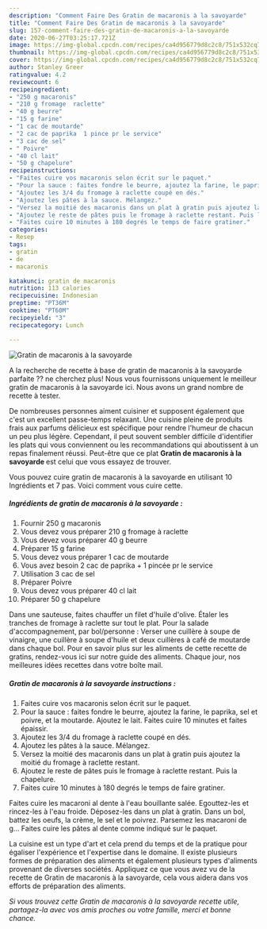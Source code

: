 ```yaml
---
description: "Comment Faire Des Gratin de macaronis à la savoyarde"
title: "Comment Faire Des Gratin de macaronis à la savoyarde"
slug: 157-comment-faire-des-gratin-de-macaronis-a-la-savoyarde
date: 2020-06-27T03:25:17.721Z
image: https://img-global.cpcdn.com/recipes/ca4d956779d8c2c8/751x532cq70/gratin-de-macaronis-a-la-savoyarde-photo-principale-de-la-recette.jpg
thumbnail: https://img-global.cpcdn.com/recipes/ca4d956779d8c2c8/751x532cq70/gratin-de-macaronis-a-la-savoyarde-photo-principale-de-la-recette.jpg
cover: https://img-global.cpcdn.com/recipes/ca4d956779d8c2c8/751x532cq70/gratin-de-macaronis-a-la-savoyarde-photo-principale-de-la-recette.jpg
author: Stanley Greer
ratingvalue: 4.2
reviewcount: 6
recipeingredient:
- "250 g macaronis"
- "210 g fromage  raclette"
- "40 g beurre"
- "15 g farine"
- "1 cac de moutarde"
- "2 cac de paprika  1 pince pr le service"
- "3 cac de sel"
- " Poivre"
- "40 cl lait"
- "50 g chapelure"
recipeinstructions:
- "Faites cuire vos macaronis selon écrit sur le paquet."
- "Pour la sauce : faites fondre le beurre, ajoutez la farine, le paprika, sel et poivre, et la moutarde. Ajoutez le lait. Faites cuire 10 minutes et faites épaissir."
- "Ajoutez les 3/4 du fromage à raclette coupé en dés."
- "Ajoutez les pâtes à la sauce. Mélangez."
- "Versez la moitié des macaronis dans un plat à gratin puis ajoutez la moitié du fromage à raclette restant."
- "Ajoutez le reste de pâtes puis le fromage à raclette restant. Puis la chapelure."
- "Faites cuire 10 minutes à 180 degrés le temps de faire gratiner."
categories:
- Resep
tags:
- gratin
- de
- macaronis

katakunci: gratin de macaronis 
nutrition: 113 calories
recipecuisine: Indonesian
preptime: "PT36M"
cooktime: "PT60M"
recipeyield: "3"
recipecategory: Lunch

---
```



![Gratin de macaronis à la savoyarde](https://img-global.cpcdn.com/recipes/ca4d956779d8c2c8/751x532cq70/gratin-de-macaronis-a-la-savoyarde-photo-principale-de-la-recette.jpg)

A la recherche de recette à base de gratin de macaronis à la savoyarde parfaite ?? ne cherchez plus! Nous vous fournissons uniquement le meilleur gratin de macaronis à la savoyarde ici. Nous avons un grand nombre de recette à tester.

De nombreuses personnes aiment cuisiner et supposent également que c'est un excellent passe-temps relaxant. Une cuisine pleine de produits frais aux parfums délicieux est spécifique pour rendre l'humeur de chacun un peu plus légère. Cependant, il peut souvent sembler difficile d'identifier les plats qui vous conviennent ou les recommandations qui aboutissent à un repas finalement réussi. Peut-être que ce plat <strong> Gratin de macaronis à la savoyarde </strong> est celui que vous essayez de trouver.

<!--inarticleads1-->

Vous pouvez cuire gratin de macaronis à la savoyarde en utilisant 10 Ingrédients et 7 pas. Voici comment vous cuire cette.

##### Ingrédients de gratin de macaronis à la savoyarde :

1. Fournir 250 g macaronis
1. Vous devez vous préparer 210 g fromage à raclette
1. Vous devez vous préparer 40 g beurre
1. Préparer 15 g farine
1. Vous devez vous préparer 1 cac de moutarde
1. Vous avez besoin 2 cac de paprika + 1 pincée pr le service
1. Utilisation 3 cac de sel
1. Préparer  Poivre
1. Vous devez vous préparer 40 cl lait
1. Préparer 50 g chapelure


Dans une sauteuse, faites chauffer un filet d&#39;huile d&#39;olive. Étaler les tranches de fromage à raclette sur tout le plat. Pour la salade d&#39;accompagnement, par bol/personne : Verser une cuillère à soupe de vinaigre, une cuillère à soupe d&#39;huile et deux cuillères à café de moutarde dans chaque bol. Pour en savoir plus sur les aliments de cette recette de gratins, rendez-vous ici sur notre guide des aliments. Chaque jour, nos meilleures idées recettes dans votre boîte mail. 

<!--inarticleads2-->

##### Gratin de macaronis à la savoyarde instructions :

1. Faites cuire vos macaronis selon écrit sur le paquet.
1. Pour la sauce : faites fondre le beurre, ajoutez la farine, le paprika, sel et poivre, et la moutarde. Ajoutez le lait. Faites cuire 10 minutes et faites épaissir.
1. Ajoutez les 3/4 du fromage à raclette coupé en dés.
1. Ajoutez les pâtes à la sauce. Mélangez.
1. Versez la moitié des macaronis dans un plat à gratin puis ajoutez la moitié du fromage à raclette restant.
1. Ajoutez le reste de pâtes puis le fromage à raclette restant. Puis la chapelure.
1. Faites cuire 10 minutes à 180 degrés le temps de faire gratiner.


Faites cuire les macaroni al dente à l&#39;eau bouillante salée. Egouttez-les et rincez-les à l&#39;eau froide. Déposez-les dans un plat à gratin. Dans un bol, battez les oeufs, la crème, le sel et le poivrez. Parsemez les macaroni de g… Faites cuire les pâtes al dente comme indiqué sur le paquet. 

<!--inarticleads1-->

<p>
La cuisine est un type d'art et cela prend du temps et de la pratique pour égaliser l'expérience et l'expertise dans le domaine. Il existe plusieurs formes de préparation des aliments et également plusieurs types d'aliments provenant de diverses sociétés. Appliquez ce que vous avez vu de la recette de Gratin de macaronis à la savoyarde, cela vous aidera dans vos efforts de préparation des aliments.
</p>

<p>
<i>Si vous trouvez cette Gratin de macaronis à la savoyarde recette utile, partagez-la avec vos amis proches ou votre famille, merci et bonne chance.</i>
</p>
